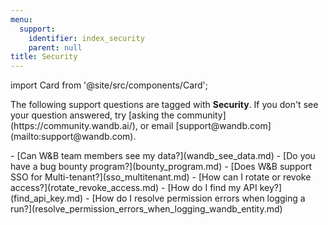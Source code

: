 ```yaml
---
menu:
  support:
    identifier: index_security
    parent: null
title: Security
---
```


import Card from '@site/src/components/Card';

<Card className="card-support-index">
  <p>The following support questions are tagged with <b>Security</b>. If you don't see 
your question answered, try [asking the community](https://community.wandb.ai/), 
or email [support@wandb.com](mailto:support@wandb.com).</p>
</Card>
- [Can W&B team members see my data?](wandb_see_data.md)
- [Do you have a bug bounty program?](bounty_program.md)
- [Does W&B support SSO for Multi-tenant?](sso_multitenant.md)
- [How can I rotate or revoke access?](rotate_revoke_access.md)
- [How do I find my API key?](find_api_key.md)
- [How do I resolve permission errors when logging a run?](resolve_permission_errors_when_logging_wandb_entity.md)